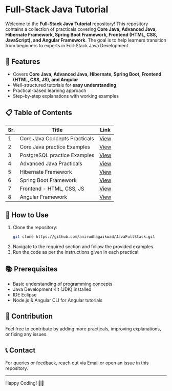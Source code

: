 # Full-Stack Java Tutorial

Welcome to the **Full-Stack Java Tutorial** repository! This repository contains a collection of practicals covering **Core Java, Advanced Java, Hibernate Framework, Spring Boot Framework, Frontend (HTML, CSS, JavaScript), and Angular Framework**. The goal is to help learners transition from beginners to experts in Full-Stack Java Development.

## 📌 Features
- Covers **Core Java, Advanced Java, Hibernate, Spring Boot, Frontend (HTML, CSS, JS), and Angular**
- Well-structured tutorials for **easy understanding**
- Practical-based learning approach
- Step-by-step explanations with working examples

## 📋 Table of Contents

| Sr. | Title                        | Link                                                                                       |
|----|-------------------------------|--------------------------------------------------------------------------------------------|
| 1  | Core Java Concepts Practicals | [View](https://github.com/anirudhagaikwad/JavaFullStack/tree/main/CoreJava/src/oop)        |
| 2  | Core Java practice Examples   | [View](https://github.com/anirudhagaikwad/JavaFullStack/tree/main/CoreJava/src/examples)   |  
| 3  | PostgreSQL practice Examples  | [View](https://github.com/anirudhagaikwad/PostgreSQL.git)                                  |                                                                           |
| 4  | Advanced Java Practicals      | [View](#)                                                                                  |
| 5  | Hibernate Framework           | [View](#)                                                                                  |
| 6  | Spring Boot Framework         | [View](#)                                                                                  |
| 7  | Frontend - HTML, CSS, JS      | [View](#)                                                                                  |
| 8  | Angular Framework             | [View](#)                                                                                  |

## 🚀 How to Use
1. Clone the repository:
   ```bash
   git clone https://github.com/anirudhagaikwad/JavaFullStack.git
   ```
2. Navigate to the required section and follow the provided examples.
3. Run the code as per the instructions given in each practical.

## 📚 Prerequisites
- Basic understanding of programming concepts
- Java Development Kit (JDK) installed
- IDE Eclipse
- Node.js & Angular CLI for Angular tutorials

## 🤝 Contribution
Feel free to contribute by adding more practicals, improving explanations, or fixing any issues.

## 📞 Contact
For queries or feedback, reach out via Email or open an issue in this repository.

---
Happy Coding! 🎯🚀



